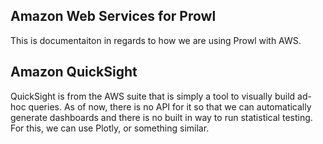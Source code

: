 ## Amazon Web Services for Prowl 

This is documentaiton in regards to how we are using Prowl with AWS.

## Amazon QuickSight

QuickSight is from the AWS suite that is simply a tool to visually build ad-hoc queries. As of now, there is no API for it so that we can automatically generate dashboards and there is no built in way to run statistical testing. For this, we can use Plotly, or something similar.
